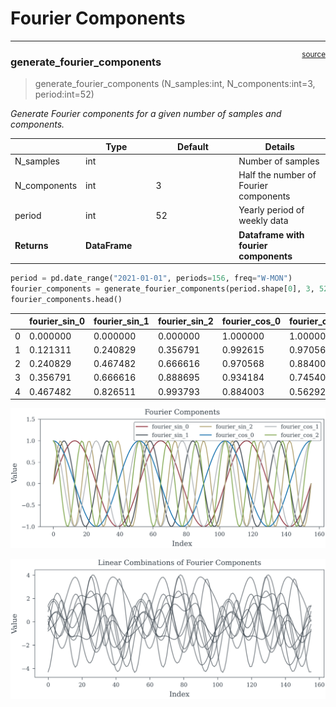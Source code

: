 # Fourier Components


<!-- WARNING: THIS FILE WAS AUTOGENERATED! DO NOT EDIT! -->

------------------------------------------------------------------------

<a
href="https://github.com/redam94/common_regression_issues/blob/main/common_regression_issues/model_helpers/fourier.py#L13"
target="_blank" style="float:right; font-size:smaller">source</a>

### generate_fourier_components

>  generate_fourier_components (N_samples:int, N_components:int=3,
>                                   period:int=52)

*Generate Fourier components for a given number of samples and
components.*

<table>
<colgroup>
<col style="width: 6%" />
<col style="width: 25%" />
<col style="width: 34%" />
<col style="width: 34%" />
</colgroup>
<thead>
<tr>
<th></th>
<th><strong>Type</strong></th>
<th><strong>Default</strong></th>
<th><strong>Details</strong></th>
</tr>
</thead>
<tbody>
<tr>
<td>N_samples</td>
<td>int</td>
<td></td>
<td>Number of samples</td>
</tr>
<tr>
<td>N_components</td>
<td>int</td>
<td>3</td>
<td>Half the number of Fourier components</td>
</tr>
<tr>
<td>period</td>
<td>int</td>
<td>52</td>
<td>Yearly period of weekly data</td>
</tr>
<tr>
<td><strong>Returns</strong></td>
<td><strong>DataFrame</strong></td>
<td></td>
<td><strong>Dataframe with fourier components</strong></td>
</tr>
</tbody>
</table>

``` python
period = pd.date_range("2021-01-01", periods=156, freq="W-MON")
fourier_components = generate_fourier_components(period.shape[0], 3, 52)
fourier_components.head()
```

<div>
<style scoped>
    .dataframe tbody tr th:only-of-type {
        vertical-align: middle;
    }
&#10;    .dataframe tbody tr th {
        vertical-align: top;
    }
&#10;    .dataframe thead th {
        text-align: right;
    }
</style>

<table class="dataframe" data-quarto-postprocess="true" data-border="1">
<thead>
<tr style="text-align: right;">
<th data-quarto-table-cell-role="th"></th>
<th data-quarto-table-cell-role="th">fourier_sin_0</th>
<th data-quarto-table-cell-role="th">fourier_sin_1</th>
<th data-quarto-table-cell-role="th">fourier_sin_2</th>
<th data-quarto-table-cell-role="th">fourier_cos_0</th>
<th data-quarto-table-cell-role="th">fourier_cos_1</th>
<th data-quarto-table-cell-role="th">fourier_cos_2</th>
</tr>
</thead>
<tbody>
<tr>
<td data-quarto-table-cell-role="th">0</td>
<td>0.000000</td>
<td>0.000000</td>
<td>0.000000</td>
<td>1.000000</td>
<td>1.000000</td>
<td>1.000000</td>
</tr>
<tr>
<td data-quarto-table-cell-role="th">1</td>
<td>0.121311</td>
<td>0.240829</td>
<td>0.356791</td>
<td>0.992615</td>
<td>0.970568</td>
<td>0.934184</td>
</tr>
<tr>
<td data-quarto-table-cell-role="th">2</td>
<td>0.240829</td>
<td>0.467482</td>
<td>0.666616</td>
<td>0.970568</td>
<td>0.884003</td>
<td>0.745401</td>
</tr>
<tr>
<td data-quarto-table-cell-role="th">3</td>
<td>0.356791</td>
<td>0.666616</td>
<td>0.888695</td>
<td>0.934184</td>
<td>0.745401</td>
<td>0.458499</td>
</tr>
<tr>
<td data-quarto-table-cell-role="th">4</td>
<td>0.467482</td>
<td>0.826511</td>
<td>0.993793</td>
<td>0.884003</td>
<td>0.562921</td>
<td>0.111245</td>
</tr>
</tbody>
</table>

</div>

![](00_fourier_components_files/figure-commonmark/fig-sample-fc-output-1.png)

![](00_fourier_components_files/figure-commonmark/fig-sample-lc-fc-output-1.png)
